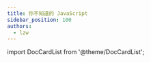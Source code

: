 ```yaml
---
title: 你不知道的 JavaScript
sidebar_position: 100
authors:
  - lzw
---
```


import DocCardList from '@theme/DocCardList';

<DocCardList />
  
